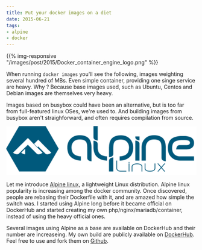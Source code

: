 ```yaml
---
title: Put your docker images on a diet
date: 2015-06-21
tags:
- alpine
- docker
---
```

{{% img-responsive "/images/post/2015/Docker_container_engine_logo.png" %}}

When running `docker images` you'll see the following, images weighting several hundred of MBs. Even simple container, providing one singe service are heavy. Why ? Because base images used, such as Ubuntu, Centos and Debian images are themselves very heavy.
<!--more-->

Images based on busybox could have been an alternative, but is too far from full-featured linux OSes, we're used to. And building images from busybox aren't straighforward, and often requires compilation from source.

![image](/images/post/2015/alpinelinux.png)

Let me introduce [Alpine linux](https://www.alpinelinux.org/), a lightweight Linux distribution. Alpine linux popularity is increasing among the docker community. Once discovered, people are rebasing their Dockerfile with it, and are amazed how simple the switch was. I started using Alpine long before it became official on DockerHub and started creating my own php/nginx/mariadb/container, instead of using the heavy official ones.

Several images using Alpine as a base are available on DockerHub and their number are increaseing. My own build are publicly available on [DockerHub](https://hub.docker.com/u/killerwolf/). Feel free to use and fork them on [Github](https://github.com/killerwolf/Dockerfiles).